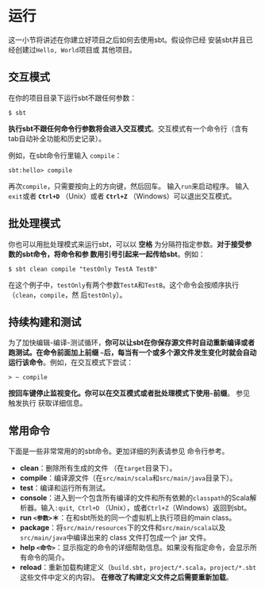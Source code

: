 运行
===================================================================================
这一小节将讲述在你建立好项目之后如何去使用sbt。假设你已经 安装sbt并且已经创建过`Hello, World`项目或
其他项目。

## 交互模式
在你的项目目录下运行sbt不跟任何参数：
```shell
$ sbt
```
**执行sbt不跟任何命令行参数将会进入交互模式**。交互模式有一个命令行（含有tab自动补全功能和历史记录）。

例如，在sbt命令行里输入 `compile`：
```shell
sbt:hello> compile
```
再次`compile`，只需要按向上的方向键，然后回车。 输入`run`来启动程序。 输入`exit`或者 **`Ctrl+D`**
 （Unix）或者 **`Ctrl+Z`** （Windows）可以退出交互模式。

 ## 批处理模式
你也可以用批处理模式来运行sbt，可以以 **空格** 为分隔符指定参数。**对于接受参数的sbt命令，将命令和参
数用引号引起来一起传给sbt**。例如：
```shell
$ sbt clean compile "testOnly TestA TestB"
```
在这个例子中，`testOnly`有两个参数`TestA`和`TestB`。这个命令会按顺序执行（`clean`，`compile`，然
后`testOnly`）。

## 持续构建和测试
为了加快编辑-编译-测试循环，**你可以让sbt在你保存源文件时自动重新编译或者跑测试。在命令前面加上前缀
`~`后，每当有一个或多个源文件发生变化时就会自动运行该命令**。例如，在交互模式下尝试：
```shell
> ~ compile
```
**按回车键停止监视变化。你可以在交互模式或者批处理模式下使用`~`前缀**。 参见 触发执行 获取详细信息。

## 常用命令
下面是一些非常常用的的sbt命令。更加详细的列表请参见 命令行参考。
+ **clean**：删除所有生成的文件 （在`target`目录下）。
+ **compile**：编译源文件（在`src/main/scala`和`src/main/java`目录下）。
+ **test**：编译和运行所有测试。
+ **console**：进入到一个包含所有编译的文件和所有依赖的`classpath`的Scala解析器。输入`:quit`,` Ctrl+D`
（Unix），或者`Ctrl+Z`（Windows）返回到sbt。
+ **run `<参数>`＊**：在和sbt所处的同一个虚拟机上执行项目的main class。
+ **package**：将`src/main/resources`下的文件和`src/main/scala`以及`src/main/java`中编译出来的
class 文件打包成一个 jar 文件。
+ **help `<命令>`**：显示指定的命令的详细帮助信息。如果没有指定命令，会显示所有命令的简介。
+ **reload**：重新加载构建定义（`build.sbt`，`project/*.scala`，`project/*.sbt`这些文件中定义的内容)。
**在修改了构建定义文件之后需要重新加载**。



